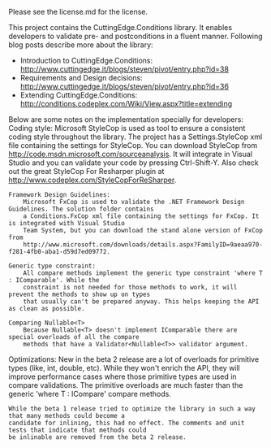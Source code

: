 
Please see the license.md for the license.

This project contains the CuttingEdge.Conditions library. It enables developers to validate pre- and
postconditions in a fluent manner. Following blog posts describe more about the library:
* Introduction to CuttingEdge.Conditions: http://www.cuttingedge.it/blogs/steven/pivot/entry.php?id=38
* Requirements and Design decisions: http://www.cuttingedge.it/blogs/steven/pivot/entry.php?id=36
* Extending CuttingEdge.Conditions: http://conditions.codeplex.com/Wiki/View.aspx?title=extending

Below are some notes on the implementation specially for developers:
    Coding style:
        Microsoft StyleCop is used as tool to ensure a consistent coding style throughout the library.
        The project has a Settings.StyleCop xml file containing the settings for StyleCop. You can
        download StyleCop from http://code.msdn.microsoft.com/sourceanalysis. It will integrate in Visual
        Studio and you can validate your code by pressing Ctrl-Shift-Y. Also check out the great StyleCop
        For Resharper plugin at http://www.codeplex.com/StyleCopForReSharper.
        
    Framework Design Guidelines:
        Microsoft FxCop is used to validate the .NET Framework Design Guidelines. The solution folder contains
        a Conditions.FxCop xml file containing the settings for FxCop. It is integrated with Visual Studio
        Team System, but you can download the stand alone version of FxCop from
        http://www.microsoft.com/downloads/details.aspx?FamilyID=9aeaa970-f281-4fb0-aba1-d59d7ed09772.

    Generic type constraint:
        All compare methods implement the generic type constraint 'where T : IComparable'. While the
        constraint is not needed for those methods to work, it will prevent the methods to show up on types
        that usually can't be prepared anyway. This helps keeping the API as clean as possible.

    Comparing Nullable<T>
        Because Nullable<T> doesn't implement IComparable there are special overloads of all the compare
        methods that have a Validator<Nullable<T>> validator argument.

Optimizations:
    New in the beta 2 release are a lot of overloads for primitive types (like, int, double, etc). While
    they won't enrich the API, they will improve performance cases where those primitive types are used
    in compare validations. The primitive overloads are much faster than the generic 'where T : ICompare'
    compare methods.    
    
    While the beta 1 release tried to optimize the library in such a way that many methods could become a
    candidate for inlining, this had no effect. The comments and unit tests that indicate that methods could
    be inlinable are removed from the beta 2 release.
